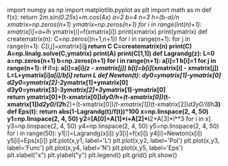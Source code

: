 import numpy as np
import matplotlib.pyplot as plt
import math as m
def f(x):
	return 2*m.sin(0.25*x)+m.cos(4*x)
a=2
b=4
n=3
h=(b-a)/n
xmatrix=np.zeros(n+1)
ymatrix=np.zeros(n+1)
for i in range(int(n)+1):
	xmatrix[i]=a+i*h
	ymatrix[i]=f(xmatrix[i])
print(xmatrix)
print(ymatrix)
def creatematrix(n):
	C=np.zeros((n+1,n+1))
	for i in range(n+1):
		for j in range(n+1):
			C[i,j]=xmatrix[i]**j
	return C
C=creatematrix(n)
print(C)
A=np.linalg.solve(C,ymatrix)
print(A)
print(C[1,1])
def Lagrandg(z):
	L=0
	a=np.zeros(n+1)
	b=np.zeros(n+1)
	for i in range(n+1):
		a[i]=1
		b[i]=1
		for j in range(n+1):
			if i!=j:
				a[i]=a[i]*(z - xmatrix[j])
				b[i]=b[i]*(xmatrix[i] - xmatrix[j])
		L=L+ymatrix[i]*a[i]/b[i]
	return L
def Newton(t):
	dy0=ymatrix[1]-ymatrix[0]
	d2y0=ymatrix[2]-2*ymatrix[1]+ymatrix[0]
	d3y0=ymatrix[3]-3*ymatrix[2]+3*ymatrix[1]-ymatrix[0]	
	return ymatrix[0]+(t-xmatrix[0])*dy0/h+(t-xmatrix[0])*(t-xmatrix[1])*d2y0/(2*h**2)+(t-xmatrix[0])*(t-xmatrix[1])*(t-xmatrix[2])*d3y0/(6*h**3)
def Eps(t):
	return abs(1-Lagrandg(t)/f(t))*100
x=np.linspace(2, 4, 50)
y1=np.linspace(2, 4, 50)
y2=[A[0]+A[1]*i+A[2]*i**2+A[3]*i**3 for i in x]
y3=np.linspace(2, 4, 50)
y4=np.linspace(2, 4, 50)
y5=np.linspace(2, 4, 50)
for i in range(50):
	y1[i]=Lagrandg(x[i])
	y3[i]=f(x[i])
	y4[i]=Newton(x[i])
	y5[i]=Eps(x[i])
plt.plot(x,y1, label='L')
plt.plot(x,y2, label='Pol')
plt.plot(x,y3, label='Func')
plt.plot(x,y4, label='N')
plt.plot(x,y5, label='Eps')
plt.xlabel("x")
plt.ylabel("y")
plt.legend()
plt.grid()
plt.show()
